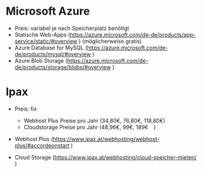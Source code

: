 # Microsoft Azure

* Preis: variabel je nach Speicherplatz benötigt 
* Statische Web-Apps (https://azure.microsoft.com/de-de/products/app-service/static/#overview ) (möglicherweise gratis)
* Azure Database for MySQL (https://azure.microsoft.com/de-de/products/mysql/#overview )
* Azure Blob Storage (https://azure.microsoft.com/de-de/products/storage/blobs/#overview )

# Ipax

* Preis: fix
    * Webhost Plus Preise pro Jahr (34,80€, 76,80€, 118,80€)
    * Cloudstorage Preise pro Jahr (48,96€, 99€, 189€ )

* Webhost Plus (https://www.ipax.at/webhosting/webhost-plus/#accordeonstart )
* Cloud Storage (https://www.ipax.at/webhosting/cloud-speicher-mieten/ )
